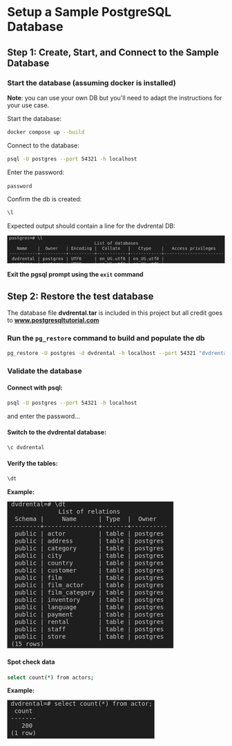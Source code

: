 # Setup a Sample PostgreSQL Database

## Step 1: Create, Start, and Connect to the Sample Database

### Start the database (assuming docker is installed)
**Note**: you can use your own DB but you'll need to adapt the instructions for your use case.

Start the database:
```bash
docker compose up --build
```

Connect to the database:
```bash
psql -U postgres --port 54321 -h localhost
```
Enter the password:

`password`

Confirm the db is created:
```bash
\l
```
Expected output should contain a line for the dvdrental DB:

![alt text](image1.png)

**Exit the pgsql prompt using the `exit` command**

## Step 2: Restore the test database

The database file **dvdrental.tar** is included in this project but all credit goes to **www.postgresqltutorial.com**

### Run the `pg_restore` command to build and populate the db

```bash
pg_restore -U postgres -d dvdrental -h localhost --port 54321 "dvdrental.tar"
```

### Validate the database

#### Connect with psql:
```bash
psql -U postgres --port 54321 -h localhost
```
and enter the password...

#### Switch to the dvdrental database:
```bash
\c dvdrental
```

#### Verify the tables:
```bash
\dt
```
**Example:**

![alt text](image2.png)

#### Spot check data
```bash
select count(*) from actors;
```
**Example:**

![alt text](image3.png)
